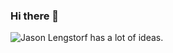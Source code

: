 ### Hi there 👋

![Jason Lengstorf has a lot of ideas.](https://res.cloudinary.com/nitk/image/upload/t_media_lib_thumb/v1620844223/Screenshot_2021-05-12_at_11.51.44_PM_fh3u0l.png)
